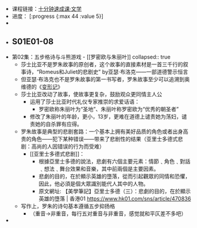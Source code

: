 - 课程链接：[十分钟速成课·文学](https://space.bilibili.com/5981968/favlist?fid=973425868)
- 进度： [:progress {:max 44 :value 5}]
-
- ## S01E01-08
- 第02集：五步格诗与斗熊游戏 - [[罗密欧与朱丽叶]]
  collapsed:: true
	- 莎士比亚不是罗朱故事的原创者，这个故事的直接素材是一首三千行的叙事诗，“Romeus和Juliet的悲剧史” by亚瑟·布洛克——一部道德警示恒言
	- 但亚瑟·布洛克也不是罗朱故事的第一书写者，罗朱故事至少可以追溯到奥维德的《[变形记](https://baike.baidu.com/item/%E5%8F%98%E5%BD%A2%E8%AE%B0/3531832?fr=aladdin#/)》
	- 莎士比亚改动了故事，使故事更复杂，鼓励观众更同情主人公
		- 运用了莎士比亚时代礼仪专家推崇的求爱话语：
			- 罗密欧称朱丽叶为“圣地”、朱丽叶称罗密欧为“优秀的朝圣者”
		- 修改了朱丽叶的年龄，更小，13岁，更难在道德上谴责她为荡妇，谴责她的自杀罪有应得。
	- 罗朱故事是典型的悲剧套路：一个基本上拥有美好品质的角色或者出身高贵的角色——犯下某种错误——带来了悲剧性的结果（亚里士多德式悲剧：高尚的人因错误的行为而受难）
		- [[亚里士多德式悲剧]]：
			- 根據亞里士多德的說法，悲劇有六個主要元素：情節﹑角色﹑對話﹑想法﹑舞台效果和音樂，其中前兩個是主要因素。
			- 悲劇的目的，在於顯示英雄的墮落，從而引起觀眾的同情和恐懼，因此，他必須是個大眾識別能代人其中的人物。
			- 原文網址: 【美學筆記】亞里士多德（三）：悲劇的目的，在於顯示英雄的墮落 | 香港01 https://www.hk01.com/sns/article/470836
	- 写作上，罗朱的诗句基本遵循五步抑扬格
		- （重音→非重音，每行五对重音与非重音，感觉就和平仄差不多吧）
-